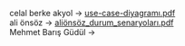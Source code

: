 
celal berke akyol -> [use-case-diyagramı.pdf](https://github.com/CelalBerkeAkyol/networth/files/14909928/use-case-diyagrami.pdf)
<br>
ali önsöz -> [aliönsöz_durum_senaryoları.pdf](https://github.com/CelalBerkeAkyol/networth/files/14909963/alionsoz_durum_senaryolari.pdf)
<br>
Mehmet Barış Güdül -> 


